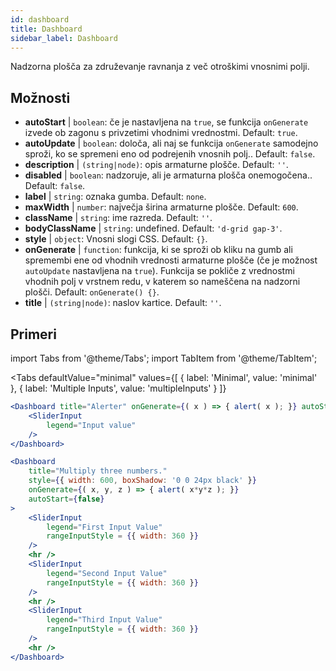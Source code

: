 ```yaml
--- 
id: dashboard 
title: Dashboard
sidebar_label: Dashboard 
---
```


Nadzorna plošča za združevanje ravnanja z več otroškimi vnosnimi polji.

## Možnosti

* __autoStart__ | `boolean`: če je nastavljena na `true`, se funkcija `onGenerate` izvede ob zagonu s privzetimi vhodnimi vrednostmi. Default: `true`.
* __autoUpdate__ | `boolean`: določa, ali naj se funkcija `onGenerate` samodejno sproži, ko se spremeni eno od podrejenih vnosnih polj.. Default: `false`.
* __description__ | `(string|node)`: opis armaturne plošče. Default: `''`.
* __disabled__ | `boolean`: nadzoruje, ali je armaturna plošča onemogočena.. Default: `false`.
* __label__ | `string`: oznaka gumba. Default: `none`.
* __maxWidth__ | `number`: največja širina armaturne plošče. Default: `600`.
* __className__ | `string`: ime razreda. Default: `''`.
* __bodyClassName__ | `string`: undefined. Default: `'d-grid gap-3'`.
* __style__ | `object`: Vnosni slogi CSS. Default: `{}`.
* __onGenerate__ | `function`: funkcija, ki se sproži ob kliku na gumb ali spremembi ene od vhodnih vrednosti armaturne plošče (če je možnost `autoUpdate` nastavljena na `true`). Funkcija se pokliče z vrednostmi vhodnih polj v vrstnem redu, v katerem so nameščena na nadzorni plošči. Default: `onGenerate() {}`.
* __title__ | `(string|node)`: naslov kartice. Default: `''`.


## Primeri

import Tabs from '@theme/Tabs';
import TabItem from '@theme/TabItem';

<Tabs
    defaultValue="minimal"
    values={[
        { label: 'Minimal', value: 'minimal' },
        { label: 'Multiple Inputs', value: 'multipleInputs' }
    ]}
>

<TabItem value="minimal"> 

```jsx live
<Dashboard title="Alerter" onGenerate={( x ) => { alert( x ); }} autoStart={false} >
    <SliderInput
        legend="Input value"
    />
</Dashboard>
```

</TabItem>

<TabItem value="multipleInputs" > 

```jsx live
<Dashboard 
    title="Multiply three numbers."
    style={{ width: 600, boxShadow: '0 0 24px black' }}
    onGenerate={( x, y, z ) => { alert( x*y*z ); }} 
    autoStart={false} 
>
    <SliderInput
        legend="First Input Value"
        rangeInputStyle = {{ width: 360 }}
    />
    <hr />
    <SliderInput
        legend="Second Input Value"
        rangeInputStyle = {{ width: 360 }}
    />
    <hr />
    <SliderInput
        legend="Third Input Value"
        rangeInputStyle = {{ width: 360 }}
    />
    <hr />
</Dashboard>
```

</TabItem>

</Tabs>
